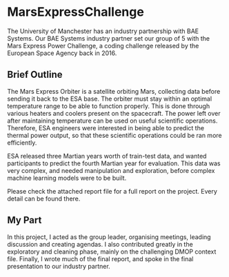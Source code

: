# MarsExpressChallenge
The University of Manchester has an industry partnership with BAE Systems. Our BAE Systems industry partner set our group of 5 with the Mars Express Power Challenge, a coding challenge released by the European Space Agency back in 2016.

## Brief Outline
The Mars Express Orbiter is a satellite orbiting Mars, collecting data before sending it back to the ESA base. The orbiter must stay within an optimal temperature range to be able to function properly. This is done through various heaters and coolers present on the spacecraft. The power left over after maintaining temperature can be used on useful scientific operations. Therefore, ESA engineers were interested in being able to predict the thermal power output, so that these scientific operations could be ran more efficiently.

ESA released three Martian years worth of train-test data, and wanted participants to predict the fourth Martian year for evaluation. This data was very complex, and needed manipulation and exploration, before complex machine learning models were to be built.

Please check the attached report file for a full report on the project. Every detail can be found there.

## My Part
In this project, I acted as the group leader, organising meetings, leading discussion and creating agendas. I also contributed greatly in the exploratory and cleaning phase, mainly on the challenging DMOP context file. Finally, I wrote much of the final report, and spoke in the final presentation to our industry partner.
